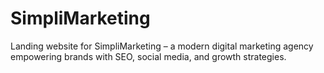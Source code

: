 # SimpliMarketing
Landing website for SimpliMarketing – a modern digital marketing agency empowering brands with SEO, social media, and growth strategies.
